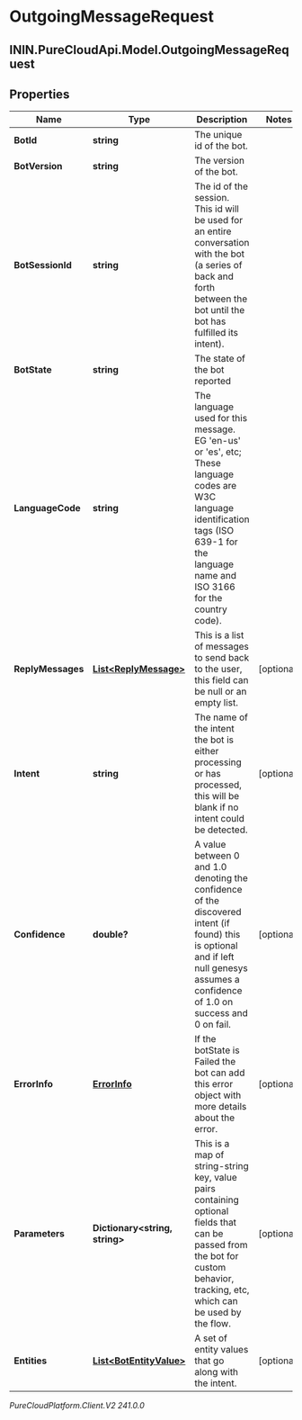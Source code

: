 # OutgoingMessageRequest

## ININ.PureCloudApi.Model.OutgoingMessageRequest

## Properties

|Name | Type | Description | Notes|
|------------ | ------------- | ------------- | -------------|
| **BotId** | **string** | The unique id of the bot. | |
| **BotVersion** | **string** | The version of the bot. | |
| **BotSessionId** | **string** | The id of the session. This id will be used for an entire conversation with the bot (a series of back and forth between the bot until the bot has fulfilled its intent). | |
| **BotState** | **string** | The state of the bot reported | |
| **LanguageCode** | **string** | The language used for this message. EG &#39;en-us&#39; or &#39;es&#39;, etc; These language codes are W3C language identification tags (ISO 639-1 for the language name and ISO 3166 for the country code). | |
| **ReplyMessages** | [**List&lt;ReplyMessage&gt;**](ReplyMessage) | This is a list of messages to send back to the user, this field can be null or an empty list. | [optional] |
| **Intent** | **string** | The name of the intent the bot is either processing or has processed, this will be blank if no intent could be detected. | [optional] |
| **Confidence** | **double?** | A value between 0 and 1.0 denoting the confidence of the discovered intent (if found) this is optional and if left null genesys assumes a confidence of 1.0 on success and 0 on fail. | [optional] |
| **ErrorInfo** | [**ErrorInfo**](ErrorInfo) | If the botState is Failed the bot can add this error object with more details about the error. | [optional] |
| **Parameters** | **Dictionary&lt;string, string&gt;** | This is a map of string-string key, value pairs containing optional fields that can be passed from the bot for custom behavior, tracking, etc, which can be used by the flow. | [optional] |
| **Entities** | [**List&lt;BotEntityValue&gt;**](BotEntityValue) | A set of entity values that go along with the intent. | [optional] |



_PureCloudPlatform.Client.V2 241.0.0_
